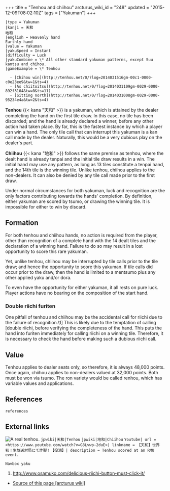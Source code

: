 +++
title = "Tenhou and chiihou"
arcturus_wiki_id = "248"
updated = "2015-12-09T08:02:10Z"
tags = ["Yakuman"]
+++

```yaku
|type = Yakuman
|kanji = 天和
地和
|english = Heavenly hand
Earthly hand
|value = Yakuman
|yakuSpeed = Instant
|difficulty = Luck
|yakuCombine = \* All other standard yakuman patterns, except Suu kantsu and chihou.
|gameExample = \* Tenhou

  - [Chihou win](http://tenhou.net/0/?log=2014031516gm-00c1-0000-c0e23ee9&tw=1&ts=4)
  - [As chiitoitsu](http://tenhou.net/0/?log=2014031109gm-0029-0000-892f3104&tw=0&ts=11)
  - [Sitting north](http://tenhou.net/0/?log=2014031008gm-0029-0000-95234e4a&tw=2&ts=4)

```

**Tenhou** {{< kana "天和" >}} is a yakuman, which is attained by the dealer completing the hand on
the first tile draw. In this case, no tile has been discarded; and the hand is already declared a
winner, before any other action had taken place. By far, this is the fastest instance by which a
player can win a hand. The only tile call that can interrupt this yakuman is a kan call made by the
dealer. Naturally, this would be a very dubious play on the dealer's part.

**Chiihou** {{< kana "地和" >}} follows the same premise as tenhou, where the dealt hand is already
tenpai and the initial tile draw results in a win. The initial hand may use any pattern, as long as
13 tiles constitute a tenpai hand, and the 14th tile is the winning tile. Unlike tenhou, chiihou
applies to the non-dealers. It can also be denied by any tile call made prior to the first draw.

Under normal circumstances for both yakuman, luck and recognition are the only factors contributing
towards the hands' completion. By definition, either yakuman are scored by tsumo, or drawing the
winning tile. It is impossible for either to win by discard.

## Formation

For both tenhou and chiihou hands, no action is required from the player, other than recognition of
a complete hand with the 14 dealt tiles and the declaration of a winning hand. Failure to do so may
result in a lost opportunity to score this rare yakuman.

Yet, unlike tenhou, chiihou may be interrupted by tile calls prior to the tile draw; and hence the
opportunity to score this yakuman. If tile calls did occur prior to the draw, then the hand is
limited to a mentsumo plus any other applied yaku and/or dora.

To even have the opportunity for either yakuman, it all rests on pure luck. Player actions have no
bearing on the composition of the start hand.

### Double riichi furiten

One pitfall of tenhou and chiihou may be the accidental call for riichi due to the failure of
recognition.\1\] This is likely due to the temptation of calling [double riichi, before verifying
the completeness of the hand. This puts the hand into furiten immediately for calling riichi on a
winning tile. Therefore, it is necessary to check the hand before making such a dubious riichi call.

## Value

Tenhou applies to dealer seats only, so therefore, it is always 48,000 points. Once again, chiihou
applies to non-dealers valued at 32,000 points. Both must be won via tsumo. The ron variety would be
called renhou, which has variable values and applications.

## References

`references`

## External links

![A real tenhou.](Real_Tenhou.jpg "A real tenhou.") `jpwiki|天和|Tenhou` `jpwiki|地和|Chiihou`
`Youtube| url = <https://www.youtube.com/watch?v=G3Lvwp-2duE>| linkname = 【天和】世界初！生放送対局にて炸裂！【役満】| description = Tenhou scored at an RMU event.`

`Navbox yaku`

1.  <http://www.osamuko.com/delicious-riichi-button-must-click-it/>

- [Source of this page [arcturus wiki]](http://arcturus.su/wiki/Tenhou_and_chiihou)
